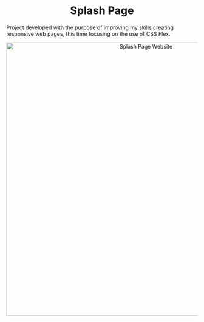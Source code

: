 <h1  align="center">Splash Page</h1>

Project developed with the purpose of improving my skills creating responsive web pages, this time focusing on the use of CSS Flex.

<p  align="center">
  <a  href="https://adopt.demetrio.dev">
    <img  alt="Splash Page Website" src="https://i.imgur.com/M9267kH.jpg" width="720" />
  </a>
</p>

